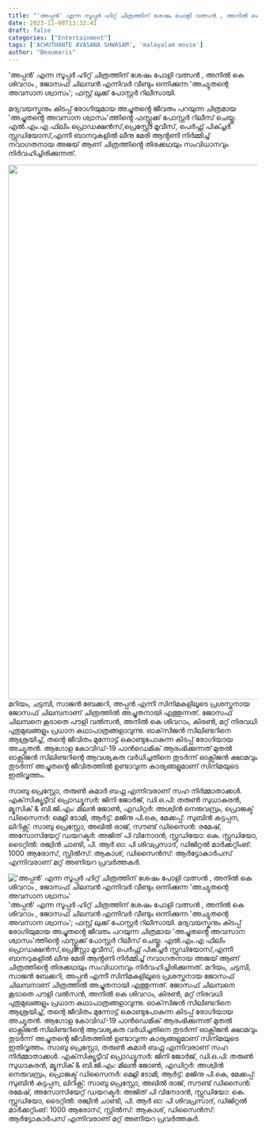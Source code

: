```yaml
---
title: "'അപ്പൻ' എന്ന സൂപ്പർ ഹിറ്റ് ചിത്രത്തിന് ശേഷം പോളി വത്സൻ , അനിൽ കെ ശിവറാം , ജോസഫ് ചിലമ്പൻ എന്നിവർ വീണ്ടും ഒന്നിക്കുന്ന 'അച്യുതന്റെ അവസാന ശ്വാസം'"
date: 2023-11-08T13:32:41
draft: false
categories: ["Entertainment"]
tags: ['ACHUTHANTE AVASANA SHWASAM', 'malayalam movie']
author: "Beaumaris"
---
```


'അപ്പൻ' എന്ന സൂപ്പർ ഹിറ്റ് ചിത്രത്തിന് ശേഷം പോളി വത്സൻ , അനിൽ കെ ശിവറാം , ജോസഫ് ചിലമ്പൻ എന്നിവർ വീണ്ടും ഒന്നിക്കുന്ന 'അച്യുതന്റെ അവസാന ശ്വാസം'; ഫസ്റ്റ് ലുക്ക് പോസ്റ്റർ റിലീസായി.

മദ്യവയസ്കനും കിടപ്പ് രോഗിയുമായ അച്ചുതൻ്റെ ജീവതം പറയുന്ന ചിത്രമായ 'അച്ചുതൻ്റെ അവസാന ശ്വാസം'ത്തിൻ്റെ ഫസ്റ്റ്ലുക്ക് പോസ്റ്റർ റിലീസ് ചെയ്തു. എൽ.എം.എ ഫിലിം പ്രൊഡക്ഷൻസ്,പ്രെസ്റ്റോ മൂവീസ്, പെർഫ്റ്റ് പിക്ച്ചർ സ്റ്റുഡിയോസ്,എന്നീ ബാനറുകളിൽ ലീനു മേരി ആൻ്റണി നിർമ്മിച്ച് നവാഗതനായ അജയ് ആണ് ചിത്രത്തിൻ്റെ തിരക്കഥയും സംവിധാനവും നിർവഹിച്ചിരിക്കുന്നത്.

<img class="size-full wp-image-428868 aligncenter" src="https://cdn.boolokam.com/articles/2023/11/WEQ.jpg" alt="" width="739" height="1080" />മറിയം, ചട്ടമ്പി, സാജൻ ബേക്കറി, അപ്പൻ എന്നീ സിനിമകളിലൂടെ പ്രശസ്തനായ ജോസഫ് ചിലമ്പനാണ് ചിത്രത്തിൽ അച്ചുതനായി എത്തുന്നത്. ജോസഫ് ചിലമ്പനെ കൂടാതെ പൗളി വൽസൻ, അനിൽ കെ ശിവറാം, കിരൺ, മറ്റ് നിരവധി പുതുമുഖങ്ങളും പ്രധാന കഥാപാത്രങ്ങളാവുന്നു. ഓക്‌സിജൻ സിലിണ്ടറിനെ ആശ്രയിച്ച്, തന്റെ ജീവിതം മുന്നോട്ട് കൊണ്ടുപോകുന്ന കിടപ്പ് രോഗിയായ അച്യുതൻ. ആഗോള കോവിഡ്-19 പാൻഡെമിക് ആരംഭിക്കുന്നത് മുതൽ ഓക്സിജൻ സിലിണ്ടറിന്റെ ആവശ്യകത വർധിച്ചതിനെ തുടർന്ന് ഓക്സിജൻ ക്ഷാമവും തുടർന്ന് അച്ചുതൻ്റെ ജീവിതത്തിൽ ഉണ്ടാവുന്ന കാര്യങ്ങളുമാണ് സിനിമയുടെ ഇതിവൃത്തം.

സാബു പ്രെസ്റ്റോ, തരുൺ കുമാർ ബഫ്ന എന്നിവരാണ് സഹ നിർമ്മാതാക്കൾ. എക്‌സിക്യൂട്ടീവ് പ്രൊഡ്യൂസർ: ജിനി ജോർജ്, ഡി.ഒ.പി: തരുൺ സുധാകരൻ, മ്യൂസിക് &amp; ബി.ജി.എം: മിലൻ ജോൺ, എഡിറ്റർ: അശ്വിൻ നെരുവമ്പ്രം, പ്രൊജക്ട് ഡിസൈനർ: മെറ്റ്ലി ടോമി, ആർട്ട്: മജിനു പി.കെ, മേക്കപ്പ്: സുബിൻ കട്ടപ്പന, ലിറിക്സ്: സാബു പ്രെസ്റ്റോ, അഖിൽ രാജ്, സൗണ്ട് ഡിസൈൻ: രമേഷ്, അസോസിയേറ്റ് ഡയറക്ടർ: അജിത് പി വിനോദൻ, സ്റ്റുഡിയോ: കെ. സ്റ്റുഡിയോ, ടൈറ്റിൽ: രജ്വിൻ ചാണ്ടി, പി. ആർ ഓ: പി ശിവപ്രസാദ്, ഡിജിറ്റൽ മാർക്കറ്റിംങ്: 1000 ആരോസ്, സ്റ്റിൽസ്: ആകാശ്, ഡിസൈൻസ്: ആർട്ടോകാർപസ് എന്നിവരാണ് മറ്റ് അണിയറ പ്രവർത്തകർ.


!['അപ്പൻ' എന്ന സൂപ്പർ ഹിറ്റ് ചിത്രത്തിന് ശേഷം പോളി വത്സൻ , അനിൽ കെ ശിവറാം , ജോസഫ് ചിലമ്പൻ എന്നിവർ വീണ്ടും ഒന്നിക്കുന്ന 'അച്യുതന്റെ അവസാന ശ്വാസം'](https://cdn.boolokam.com/articles/2023/11/WEQ.jpg)'അപ്പൻ' എന്ന സൂപ്പർ ഹിറ്റ് ചിത്രത്തിന് ശേഷം പോളി വത്സൻ , അനിൽ കെ ശിവറാം , ജോസഫ് ചിലമ്പൻ എന്നിവർ വീണ്ടും ഒന്നിക്കുന്ന 'അച്യുതന്റെ അവസാന ശ്വാസം'; ഫസ്റ്റ് ലുക്ക് പോസ്റ്റർ റിലീസായി. മദ്യവയസ്കനും കിടപ്പ് രോഗിയുമായ അച്ചുതൻ്റെ ജീവതം പറയുന്ന ചിത്രമായ 'അച്ചുതൻ്റെ അവസാന ശ്വാസം'ത്തിൻ്റെ ഫസ്റ്റ്ലുക്ക് പോസ്റ്റർ റിലീസ് ചെയ്തു. എൽ.എം.എ ഫിലിം പ്രൊഡക്ഷൻസ്,പ്രെസ്റ്റോ മൂവീസ്, പെർഫ്റ്റ് പിക്ച്ചർ സ്റ്റുഡിയോസ്,എന്നീ ബാനറുകളിൽ ലീനു മേരി ആൻ്റണി നിർമ്മിച്ച് നവാഗതനായ അജയ് ആണ് ചിത്രത്തിൻ്റെ തിരക്കഥയും സംവിധാനവും നിർവഹിച്ചിരിക്കുന്നത്. മറിയം, ചട്ടമ്പി, സാജൻ ബേക്കറി, അപ്പൻ എന്നീ സിനിമകളിലൂടെ പ്രശസ്തനായ ജോസഫ് ചിലമ്പനാണ് ചിത്രത്തിൽ അച്ചുതനായി എത്തുന്നത്. ജോസഫ് ചിലമ്പനെ കൂടാതെ പൗളി വൽസൻ, അനിൽ കെ ശിവറാം, കിരൺ, മറ്റ് നിരവധി പുതുമുഖങ്ങളും പ്രധാന കഥാപാത്രങ്ങളാവുന്നു. ഓക്‌സിജൻ സിലിണ്ടറിനെ ആശ്രയിച്ച്, തന്റെ ജീവിതം മുന്നോട്ട് കൊണ്ടുപോകുന്ന കിടപ്പ് രോഗിയായ അച്യുതൻ. ആഗോള കോവിഡ്-19 പാൻഡെമിക് ആരംഭിക്കുന്നത് മുതൽ ഓക്സിജൻ സിലിണ്ടറിന്റെ ആവശ്യകത വർധിച്ചതിനെ തുടർന്ന് ഓക്സിജൻ ക്ഷാമവും തുടർന്ന് അച്ചുതൻ്റെ ജീവിതത്തിൽ ഉണ്ടാവുന്ന കാര്യങ്ങളുമാണ് സിനിമയുടെ ഇതിവൃത്തം. സാബു പ്രെസ്റ്റോ, തരുൺ കുമാർ ബഫ്ന എന്നിവരാണ് സഹ നിർമ്മാതാക്കൾ. എക്‌സിക്യൂട്ടീവ് പ്രൊഡ്യൂസർ: ജിനി ജോർജ്, ഡി.ഒ.പി: തരുൺ സുധാകരൻ, മ്യൂസിക് & ബി.ജി.എം: മിലൻ ജോൺ, എഡിറ്റർ: അശ്വിൻ നെരുവമ്പ്രം, പ്രൊജക്ട് ഡിസൈനർ: മെറ്റ്ലി ടോമി, ആർട്ട്: മജിനു പി.കെ, മേക്കപ്പ്: സുബിൻ കട്ടപ്പന, ലിറിക്സ്: സാബു പ്രെസ്റ്റോ, അഖിൽ രാജ്, സൗണ്ട് ഡിസൈൻ: രമേഷ്, അസോസിയേറ്റ് ഡയറക്ടർ: അജിത് പി വിനോദൻ, സ്റ്റുഡിയോ: കെ. സ്റ്റുഡിയോ, ടൈറ്റിൽ: രജ്വിൻ ചാണ്ടി, പി. ആർ ഓ: പി ശിവപ്രസാദ്, ഡിജിറ്റൽ മാർക്കറ്റിംങ്: 1000 ആരോസ്, സ്റ്റിൽസ്: ആകാശ്, ഡിസൈൻസ്: ആർട്ടോകാർപസ് എന്നിവരാണ് മറ്റ് അണിയറ പ്രവർത്തകർ.
